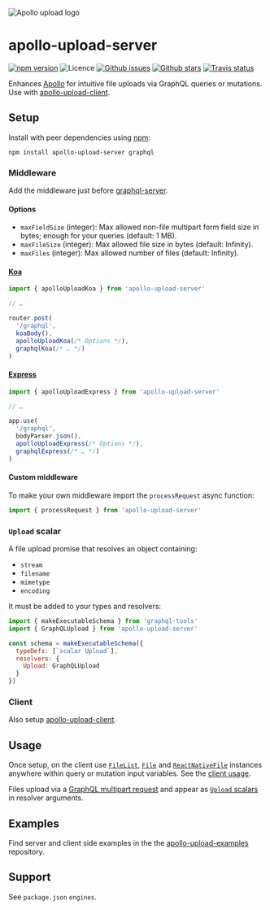 ![Apollo upload logo](https://cdn.rawgit.com/jaydenseric/apollo-upload-server/v4.0.0-alpha.3/apollo-upload-logo.svg)

# apollo-upload-server

[![npm version](https://img.shields.io/npm/v/apollo-upload-server.svg)](https://npm.im/apollo-upload-server) ![Licence](https://img.shields.io/npm/l/apollo-upload-server.svg) [![Github issues](https://img.shields.io/github/issues/jaydenseric/apollo-upload-server.svg)](https://github.com/jaydenseric/apollo-upload-server/issues) [![Github stars](https://img.shields.io/github/stars/jaydenseric/apollo-upload-server.svg)](https://github.com/jaydenseric/apollo-upload-server/stargazers) [![Travis status](https://img.shields.io/travis/jaydenseric/apollo-upload-server.svg)](https://travis-ci.org/jaydenseric/apollo-upload-server)

Enhances [Apollo](https://apollographql.com) for intuitive file uploads via GraphQL queries or mutations. Use with [apollo-upload-client](https://github.com/jaydenseric/apollo-upload-client).

## Setup

Install with peer dependencies using [npm](https://www.npmjs.com):

```
npm install apollo-upload-server graphql
```

### Middleware

Add the middleware just before [graphql-server](https://github.com/apollographql/graphql-server).

#### Options

* `maxFieldSize` (integer): Max allowed non-file multipart form field size in bytes; enough for your queries (default: 1 MB).
* `maxFileSize` (integer): Max allowed file size in bytes (default: Infinity).
* `maxFiles` (integer): Max allowed number of files (default: Infinity).

#### [Koa](http://koajs.com)

```js
import { apolloUploadKoa } from 'apollo-upload-server'

// …

router.post(
  '/graphql',
  koaBody(),
  apolloUploadKoa(/* Options */),
  graphqlKoa(/* … */)
)
```

#### [Express](http://expressjs.com)

```js
import { apolloUploadExpress } from 'apollo-upload-server'

// …

app.use(
  '/graphql',
  bodyParser.json(),
  apolloUploadExpress(/* Options */),
  graphqlExpress(/* … */)
)
```

#### Custom middleware

To make your own middleware import the `processRequest` async function:

```js
import { processRequest } from 'apollo-upload-server'
```

### `Upload` scalar

A file upload promise that resolves an object containing:

* `stream`
* `filename`
* `mimetype`
* `encoding`

It must be added to your types and resolvers:

```js
import { makeExecutableSchema } from 'graphql-tools'
import { GraphQLUpload } from 'apollo-upload-server'

const schema = makeExecutableSchema({
  typeDefs: [`scalar Upload`],
  resolvers: {
    Upload: GraphQLUpload
  }
})
```

### Client

Also setup [apollo-upload-client](https://github.com/jaydenseric/apollo-upload-client).

## Usage

Once setup, on the client use [`FileList`](https://developer.mozilla.org/en/docs/Web/API/FileList), [`File`](https://developer.mozilla.org/en/docs/Web/API/File) and [`ReactNativeFile`](https://github.com/jaydenseric/apollo-upload-client#react-native) instances anywhere within query or mutation input variables. See the [client usage](https://github.com/jaydenseric/apollo-upload-client#usage).

Files upload via a [GraphQL multipart request](https://github.com/jaydenseric/graphql-multipart-request-spec) and appear as [`Upload` scalars](#upload-scalar) in resolver arguments.

## Examples

Find server and client side examples in the the [apollo-upload-examples](https://github.com/jaydenseric/apollo-upload-examples) repository.

## Support

See `package.json` `engines`.
